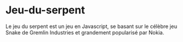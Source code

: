 # Jeu-du-serpent
Le jeu du serpent est un jeu en Javascript, se basant sur le célèbre jeu Snake de Gremlin Industries et grandement popularisé par Nokia.

